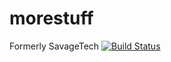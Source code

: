 # morestuff
Formerly SavageTech [![Build Status](https://travis-ci.org/devsavage/morestuff.svg?branch=master)](https://travis-ci.org/devsavage/morestuff)
